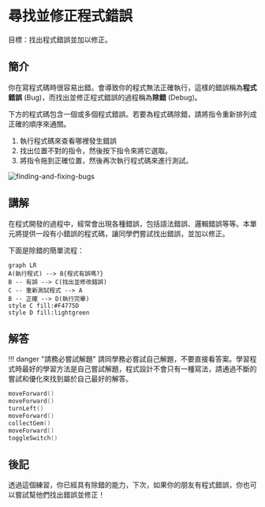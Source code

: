 # 尋找並修正程式錯誤

目標：找出程式錯誤並加以修正。

## 簡介

你在寫程式碼時很容易出錯。會導致你的程式無法正確執行，這樣的錯誤稱為**程式錯誤** (Bug)，而找出並修正程式錯誤的過程稱為**除錯** (Debug)。

下方的程式碼包含一個或多個程式錯誤。若要為程式碼除錯，請將指令重新排列成正確的順序來通關。

1. 執行程式碼來查看哪裡發生錯誤
2. 找出位置不對的指令，然後按下指令來將它選取。
3. 將指令拖到正確位置，然後再次執行程式碼來進行測試。

![finding-and-fixing-bugs](https://imagedelivery.net/cdkaXPuFls5qlrh3GM4hfA/1f374e94-eaf2-4a16-fc41-0c7b0c53d200/public)

## 講解

在程式開發的過程中，經常會出現各種錯誤，包括語法錯誤、邏輯錯誤等等。本單元將提供一段有小錯誤的程式碼，讓同學們嘗試找出錯誤，並加以修正。

下面是除錯的簡單流程：

```mermaid
graph LR
A(執行程式) --> B{程式有誤嗎?}
B -- 有誤 --> C(找出並修改錯誤)
C -- 重新測試程式 --> A
B -- 正確 --> D(執行完畢)
style C fill:#F4775D
style D fill:lightgreen
```

## 解答

<!-- prettier-ignore -->
!!! danger "請務必嘗試解題"
    請同學務必嘗試自己解題，不要直接看答案。學習程式時最好的學習方法是自己嘗試解題，程式設計不會只有一種寫法，請通過不斷的嘗試和優化來找到屬於自己最好的解答。

```swift linenums="1"
moveForward()
moveForward()
turnLeft()
moveForward()
collectGem()
moveForward()
toggleSwitch()
```

## 後記

透過這個練習，你已經具有除錯的能力，下次，如果你的朋友有程式錯誤，你也可以嘗試幫他們找出錯誤並修正！
